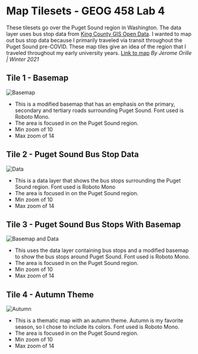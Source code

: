 # Map Tilesets - GEOG 458 Lab 4

These tilesets go over the Puget Sound region in Washington. The data layer uses bus stop data from [King County GIS Open Data](https://gis-kingcounty.opendata.arcgis.com/datasets/transit-stops-for-king-county-metro-transitstop-point). I wanted to map out bus stop data because I primarily traveled via transit throughout the Puget Sound pre-COVID. These map tiles give an idea of the region that I traveled throughout my early university years.
[Link to map](https://jcorille-21.github.io/map_tilesets/)
*By Jerome Orille | Winter 2021*

## Tile 1 - Basemap
![Basemap](img/1_basemap.png)
- This is a modified basemap that has an emphasis on the primary, secondary and tertiary roads surrounding Puget Sound. Font used is Roboto Mono.
- The area is focused in on the Puget Sound region.
- Min zoom of 10
- Max zoom of 14

## Tile 2 - Puget Sound Bus Stop Data
![Data](img/2_data.png)
- This is a data layer that shows the bus stops surrounding the Puget Sound region. Font used is Roboto Mono
- The area is focused in on the Puget Sound region.
- Min zoom of 10
- Max zoom of 14

## Tile 3 - Puget Sound Bus Stops With Basemap
![Basemap and Data](img/3_basemap_data.png)
- This uses the data layer containing bus stops and a modified basemap to show the bus stops around Puget Sound. Font used is Roboto Mono.
- The area is focused in on the Puget Sound region.
- Min zoom of 10
- Max zoom of 14

## Tile 4 - Autumn Theme
![Autumn](img/4_autumn.png)
- This is a thematic map with an autumn theme. Autumn is my favorite season, so I chose to include its colors. Font used is Roboto Mono.
- The area is focused in on the Puget Sound region.
- Min zoom of 10
- Max zoom of 14
